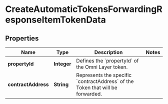 

# CreateAutomaticTokensForwardingResponseItemTokenData


## Properties

Name | Type | Description | Notes
------------ | ------------- | ------------- | -------------
**propertyId** | **Integer** | Defines the &#x60;propertyId&#x60; of the Omni Layer token. | 
**contractAddress** | **String** | Represents the specific &#x60;contractAddress&#x60; of the Token that will be forwarded. | 



